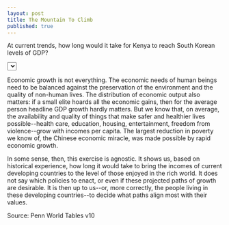 ```yaml
---
layout: post
title: The Mountain To Climb
published: true
---
```


At current trends, how long would it take for Kenya to reach South Korean levels of GDP?

<!-- Initialize a select button -->
<select id="selectButton"></select>

<!-- Create a div where the graph will take place -->
<div id="projection"></div>

<div id="forecasts"></div>

Economic growth is not everything. The economic needs of human beings need to be balanced against the preservation of the environment and the quality of non-human lives. The distribution of economic output also matters: if a small elite hoards all the economic gains, then for the average person headline GDP growth hardly matters. But we know that, on average, the availability and quality of things that make safer and healthier lives possible--health care, education, housing, entertainment, freedom from violence--grow with incomes per capita. The largest reduction in poverty we know of, the Chinese economic miracle, was made possible by rapid economic growth. 

In some sense, then, this exercise is agnostic. It shows us, based on historical experience, how long it would take to bring the incomes of current developing countries to the level of those enjoyed in the rich world. It does not say which policies to enact, or even if these projected paths of growth are desirable. It is then up to us--or, more correctly, the people living in these developing countries--to decide what paths align most with their values.

Source: Penn World Tables v10

<script src="http://d3js.org/d3.v4.js"></script>
<script src="https://d3js.org/d3-scale-chromatic.v1.min.js"></script>
<script src="/assets/mountain_to_climb/mountain_to_climb.js"></script>